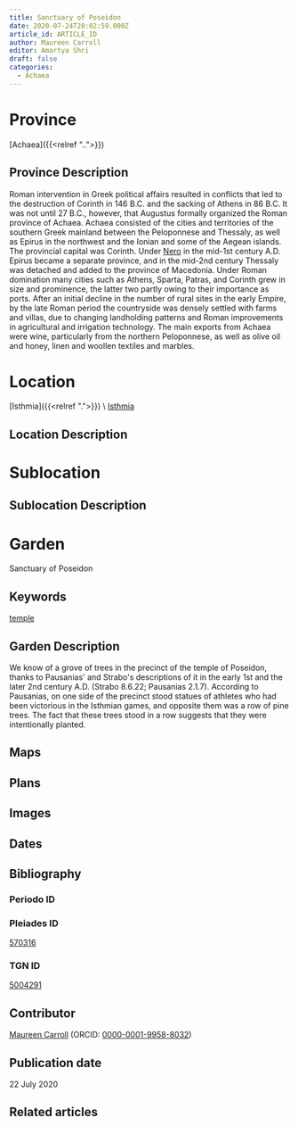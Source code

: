 ```yaml
---
title: Sanctuary of Poseidon
date: 2020-07-24T20:02:59.000Z
article_id: ARTICLE_ID
author: Maureen Carroll
editor: Amartya Shri
draft: false
categories:
  - Achaea
---
```


# Province

[Achaea]({{<relref "..">}})

## Province Description

Roman intervention in Greek political affairs resulted in conflicts that led to the destruction of Corinth in 146 B.C. and the sacking of Athens in 86 B.C. It was not until 27 B.C., however, that Augustus formally organized the Roman province of Achaea. Achaea consisted of the cities and territories of the southern Greek mainland between the Peloponnese and Thessaly, as well as Epirus in the northwest and the Ionian and some of the Aegean islands. The provincial capital was Corinth. Under [Nero](link) in the mid-1st century A.D. Epirus became a separate province, and in the mid-2nd century Thessaly was detached and added to the province of Macedonia. Under Roman domination many cities such as Athens, Sparta, Patras, and Corinth grew in size and prominence, the latter two partly owing to their importance as ports. After an initial decline in the number of rural sites in the early Empire, by the late Roman period the countryside was densely settled with farms and villas, due to changing landholding patterns and Roman improvements in agricultural and irrigation technology. The main exports from Achaea were wine, particularly from the northern Peloponnese, as well as olive oil and honey, linen and woollen textiles and marbles.

# Location

[Isthmia]({{<relref ".">}}) \ [Isthmia](https://pleiades.stoa.org/places/570316)

## Location Description

<!-- LEAVE THIS BLANK FOR NOW -->

 # Sublocation

<!-- [AREA WITHIN LOCATION, LIKE "PALATINE HILL"](GEOREFERENCE LINK) A sublocation is any area larger than an individual garden, but located within a location. I would always try to include a link to a controlled vocabulary here if possible. This ID may well be different from the Garden ID, e.g., Pompeii versus a Garden in one of the houses which has its own Pleiades ID. -->

 ## Sublocation Description

<!-- DESCRIPTION -->

 # Garden

Sanctuary of Poseidon

## Keywords

[temple](http://vocab.getty.edu/page/aat/300007595)

## Garden Description

We know of a grove of trees in the precinct of the temple of Poseidon, thanks to Pausanias' and Strabo's descriptions of it in the early 1st and the later 2nd century A.D. (Strabo 8.6.22; Pausanias 2.1.7). According to Pausanias, on one side of the precinct stood statues of athletes who had been victorious in the Isthmian games, and opposite them was a row of pine trees. The fact that these trees stood in a row suggests that they were intentionally planted.

## Maps

<!-- {{< figure src="../images/image_name.ext" alt="alt_text" title="CAPTION" >}} -->

 ## Plans

<!-- {{< figure src="../images/image_name.ext" alt="alt_text" title="CAPTION" >}} -->

 ## Images

<!-- {{< figure src="../images/image_name.ext" alt="alt_text" title="CAPTION" >}} -->

 ## Dates

<!-- Format: For now, include dates exactly as written in the document. We will revisit the question of date formatting once more data have been collected. --> <!-- If no date, use "unspecified" -->

 ## Bibliography

### Periodo ID

<!-- [PERIODO_ID](https://pleiades.stoa.org/places/PLEIADES_ID) -->

 ### Pleiades ID

[570316](https://pleiades.stoa.org/places/570316)

### TGN ID

[5004291](http://vocab.getty.edu/page/tgn/5004291)

## Contributor

[Maureen Carroll](link) (ORCID: [0000-0001-9958-8032](https://orcid.org/0000-0001-9958-8032))

## Publication date

22 July 2020

## Related articles

<!-- Links to other related articles. Leave blank for now -->
